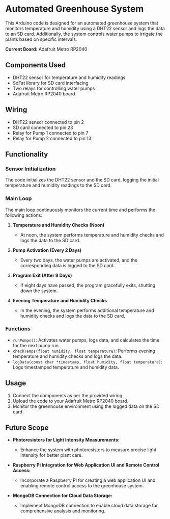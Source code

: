 # Automated Greenhouse System

This Arduino code is designed for an automated greenhouse system that monitors temperature and humidity using a DHT22 sensor and logs the data to an SD card. Additionally, the system controls water pumps to irrigate the plants based on specific intervals.

**Current Board:** Adafruit Metro RP2040

## Components Used
- DHT22 sensor for temperature and humidity readings
- SdFat library for SD card interfacing
- Two relays for controlling water pumps
- Adafruit Metro RP2040 board

## Wiring
- DHT22 sensor connected to pin 2
- SD card connected to pin 23
- Relay for Pump 1 connected to pin 7
- Relay for Pump 2 connected to pin 13

## Functionality

### Sensor Initialization
The code initializes the DHT22 sensor and the SD card, logging the initial temperature and humidity readings to the SD card.

### Main Loop
The main loop continuously monitors the current time and performs the following actions:

1. **Temperature and Humidity Checks (Noon)**
   - At noon, the system performs temperature and humidity checks and logs the data to the SD card.

2. **Pump Activation (Every 2 Days)**
   - Every two days, the water pumps are activated, and the corresponding data is logged to the SD card.

3. **Program Exit (After 8 Days)**
   - If eight days have passed, the program gracefully exits, shutting down the system.

4. **Evening Temperature and Humidity Checks**
   - In the evening, the system performs additional temperature and humidity checks and logs the data to the SD card.

### Functions
- `runPumps()`: Activates water pumps, logs data, and calculates the time for the next pump run.
- `checkTemps(float humidity, float temperature)`: Performs evening temperature and humidity checks and logs the data.
- `logData(const char *timestamp, float humidity, float temperature)`: Logs timestamped temperature and humidity data.

## Usage
1. Connect the components as per the provided wiring.
2. Upload the code to your Adafruit Metro RP2040 board.
3. Monitor the greenhouse environment using the logged data on the SD card.

## Future Scope
- **Photoresistors for Light Intensity Measurements:**
  - Enhance the system with photoresistors to measure precise light intensity for better plant care.

- **Raspberry Pi Integration for Web Application UI and Remote Control Access:**
  - Incorporate a Raspberry Pi for creating a web application UI and enabling remote control access to the greenhouse system.

- **MongoDB Connection for Cloud Data Storage:**
  - Implement MongoDB connection to enable cloud data storage for comprehensive analysis and monitoring.
